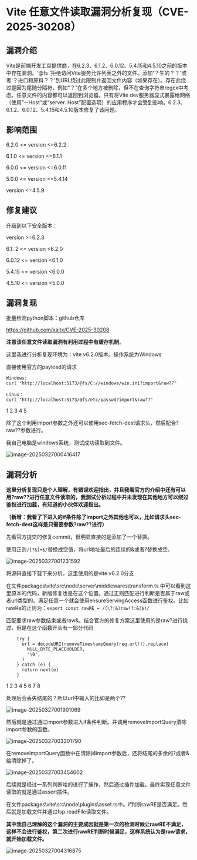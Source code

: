 # Vite 任意文件读取漏洞分析复现（CVE-2025-30208）[](https://www.xaitx.com/tech/2025-03-26.html#vite-任意文件读取漏洞分析复现-cve-2025-30208)

## 漏洞介绍[](https://www.xaitx.com/tech/2025-03-26.html#漏洞介绍)

Vite是前端开发工具提供商，在6.2.3、6.1.2、6.0.12、5.4.15和4.5.10之前的版本中存在漏洞。'@fs '拒绝访问Vite服务允许列表之外的文件。添加'？生的？？'或者'？进口和原料？？'到URL绕过此限制并返回文件内容（如果存在）。存在此绕过是因为尾随分隔符，例如“？”在多个地方被删除，但不在查询字符串regex中考虑。任意文件的内容都可以返回到浏览器。只有将Vite dev服务器显式暴露给网络（使用“--Host”或“server. Host”配置选项）的应用程序才会受到影响。6.2.3、6.1.2、6.0.12、5.4.15和4.5.10版本修复了该问题。

## 影响范围[](https://www.xaitx.com/tech/2025-03-26.html#影响范围)

6.2.0 <= version <=6.2.2

6.1.0 <= version <=6.1.1

6.0.0 <= version <=6.0.11

5.0.0 <= version <=5.4.14

version <=4.5.9

## 修复建议[](https://www.xaitx.com/tech/2025-03-26.html#修复建议)

升级到以下安全版本：

version >=6.2.3

6.1. 2 <= version <6.2.0

6.0.12 <= version <6.1.0

5.4.15 <= version <6.0.0

4.5.10 <= version <5.0.0

## 漏洞复现[](https://www.xaitx.com/tech/2025-03-26.html#漏洞复现)

批量检测python脚本：github仓库

https://github.com/xaitx/CVE-2025-30208

**注意该任意文件读取漏洞有利用过程中有缓存机制**。

这里我进行分析复现环境为：vite v6.2.0版本。操作系统为Windows

直接使用官方的payload的请求



```
Windows:
curl "http://localhost:5173/@fs/C://windows/win.ini?import&raw??"

Linux：
curl "http://localhost:5173/@fs/etc/passwd?import&raw??"
```

1
2
3
4
5

除了这个利用import参数之外还可以使用sec-fetch-dest请求头，然后配合?raw??参数进行。

我自己电脑是windows系统，测试成功读取到文件。

![image-20250327000416417](Vite%20%E4%BB%BB%E6%84%8F%E6%96%87%E4%BB%B6%E8%AF%BB%E5%8F%96%E6%BC%8F%E6%B4%9ECVE-2025-30208.assets/image-20250327000416417.C9awm1mX.png)

## 漏洞分析[](https://www.xaitx.com/tech/2025-03-26.html#漏洞分析)

**这里分析复现只是个人理解，有错误欢迎指出，并且我看官方的介绍中还有可以用?raw??进行任意文件读取的，我测试分析过程中并未发现在其他地方可以绕过鉴权进行加载，有知道的小伙伴欢迎指出。**

**（新增：我看了下进入的if条件除了import之外其他也可以，比如请求头sec-fetch-dest这样是只需要参数?raw??进行）**

先看官方提交的修复commit，很明显直接的是添加了一个替换。

使用正则`/[?&]+$/`替换成空值，将url地址最后的连续的&或者?替换成空。

![image-20250327001231592](Vite%20%E4%BB%BB%E6%84%8F%E6%96%87%E4%BB%B6%E8%AF%BB%E5%8F%96%E6%BC%8F%E6%B4%9ECVE-2025-30208.assets/image-20250327001231592.CKl5ZEQ1.png)

将源码直接下载下来分析，这里使用的是vite v6.2.0分支

在文件packages\vite\src\node\server\middlewares\transform.ts 中可以看到这里原本的代码，新版修复也是在这个位置。通过正则匹配进行判断是否属于raw或者url类型的。满足任意一个就会使用ensureServingAccess函数进行鉴权。比如rawRe的正则为：`export const rawRE = /(\?|&)raw(?:&|$)/`

匹配要求raw参数结束或者raw&。结合官方的修复方案这里使用的是raw?进行绕过，但是在这个函数开头有一部分代码



```
    try {
      url = decodeURI(removeTimestampQuery(req.url!)).replace(
        NULL_BYTE_PLACEHOLDER,
        '\0',
      )
    } catch (e) {
      return next(e)
    }
```

1
2
3
4
5
6
7
8

处理后会丢失结尾的？所以url中输入的比如是两个??

![image-20250327001901069](Vite%20%E4%BB%BB%E6%84%8F%E6%96%87%E4%BB%B6%E8%AF%BB%E5%8F%96%E6%BC%8F%E6%B4%9ECVE-2025-30208.assets/image-20250327001901069.Dsb_iFhi.png)

然后就是通过通过import参数进入if条件判断。并调用removeImportQuery清除import参数的函数。

![image-20250327003301790](Vite%20%E4%BB%BB%E6%84%8F%E6%96%87%E4%BB%B6%E8%AF%BB%E5%8F%96%E6%BC%8F%E6%B4%9ECVE-2025-30208.assets/image-20250327003301790.HjQju_9o.png)

在removeImportQuery函数中在清除掉import参数后，还将结尾的多余的?或者&给清除掉了。

![image-20250327003454602](Vite%20%E4%BB%BB%E6%84%8F%E6%96%87%E4%BB%B6%E8%AF%BB%E5%8F%96%E6%BC%8F%E6%B4%9ECVE-2025-30208.assets/image-20250327003454602.BvxCh1t4.png)

后续就是经过一系列判断啥的进行了操作，然后通过插件加载。最终实现任意文件读取的就是通过assert插件。

在文件packages\vite\src\node\plugins\asset.ts中。if判断rawRE是否满足。然后就是加载文件并通过fsp.readFile读取文件。

**其中我自己理解的这个漏洞的主要成因就是第一次的检测时候让rawRE不满足，这样不会进行鉴权，第二次进行rawRE判断时候满足，这样系统认为是raw请求，就开始加载文件。**

![image-20250327004316875](Vite%20%E4%BB%BB%E6%84%8F%E6%96%87%E4%BB%B6%E8%AF%BB%E5%8F%96%E6%BC%8F%E6%B4%9ECVE-2025-30208.assets/image-20250327004316875.sNwhCBei.png)